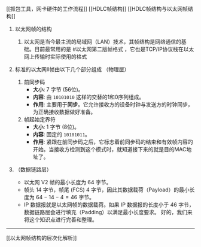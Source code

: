   [[抓包工具，网卡硬件的工作流程]] [[HDLC帧结构]]  [[HDLC帧结构与以太网帧结构]] 
1. 以太网帧的结构 
	1. 以太网是当今最主流的局域网（LAN）技术，其帧结构是网络通信的基础。目前最常用的是 #以太网第二版帧格式 ，它也是TCP/IP协议栈在以太网上传输时实际使用的格式
2. 标准的以太网II帧由以下几个部分组成 （物理层）
	1. 前同步码 
	    *   **大小**: 7 字节 (56位)。
	    *   **内容**: 由 `10101010` 这样的交替的1和0序列组成。
	    *   **作用**: 主要用于**同步**。它允许接收方的设备时钟与发送方的时钟同步，为正确接收数据做好准备。
	2. 帧起始定界符
	    *   **大小**: 1 字节 (8位)。
	    *   **内容**: 固定的 `10101011`。
	    *   **作用**: 紧跟在前同步码之后，它标志着前同步码的结束和有效帧内容的开始。当接收方检测到这个模式时，就知道接下来的就是目的MAC地址了。

3. （数据链路层）
    *   以太网 V2 帧的最小长度为 64 字节。
    *   帧头 14 字节，帧尾 (FCS) 4 字节，因此其数据载荷（Payload）的最小长度为 $64 - 14 - 4 = 46$ 字节。
    *   IP 数据报就是以太网帧的数据载荷。如果 IP 数据报的长度小于 46 字节，数据链路层会进行填充（Padding）以满足最小长度要求。
好的，我们来将这个知识点进行完善和整理。

---
[[以太网帧结构的层次化解析]] 
